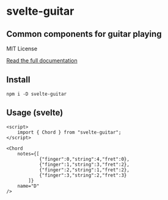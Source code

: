 # svelte-guitar

## Common components for guitar playing

MIT License

[Read the full documentation](https://svelte-guitar.robino.dev)

## Install

`npm i -D svelte-guitar`

## Usage (svelte)

```svelte
<script>
    import { Chord } from "svelte-guitar";
</script>

<Chord
    notes={[
            {"finger":0,"string":4,"fret":0},
            {"finger":1,"string":3,"fret":2},
            {"finger":2,"string":1,"fret":2},
            {"finger":3,"string":2,"fret":3}
        ]}
    name="D"
/>
```
